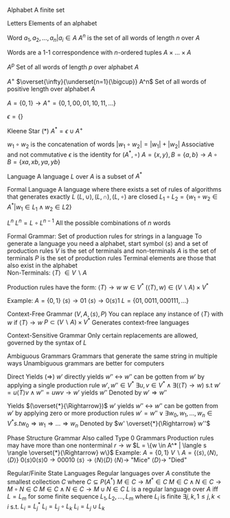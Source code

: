 Alphabet
	A finite set

Letters
	Elements of an alphabet

Word
	$a_1, a_2, \dots, a_n | a_i \in A$ 
	$A^n$ is the set of all words of length $n$ over $A$ 

Words are a 1-1 correspondence with $n$-ordered tuples $A \times \dots \times A$ 

$A^p$
	Set of all words of length $p$ over alphabet $A$ 

$A^+$
	$\overset{\infty}{\underset{n=1}{\bigcup}} A^n$
	Set of all words of positive length over alphabet $A$ 

$A = \{0, 1\} \to A^+ = \{0, 1, 00, 01, 10, 11, \dots \}$ 

$\epsilon = \{\}$ 

Kleene Star $(*)$
	$A^* = \epsilon \cup A^+$ 

$w_1 \circ w_2$ is the concatenation of words
	$|w_1 \circ w_2 | = |w_1| + |w_2|$ 
	Associative and not commutative 
	$\epsilon$ is the identity for $(A^*, \circ)$ 
	$A = \{x, y\}, B = \{a, b\} \to A \circ B = \{xa, xb, ya, yb\}$ 

Language
	A language $L$ over $A$ is a subset of $A^*$ 

Formal Language
	A language where there exists a set of rules of algorithms that generates exactly $L$ 
	$(L, \cup), (L, \cap), (L, \circ)$ are closed
	$L_1 \circ L_2 = \{ w_1 \circ w_2 \in A^* | w_1 \in L_1 \land w_2 \in L2 \}$ 

$L^n$
	$L^n = L \circ L^{n-1}$
	All the possible combinations of $n$ words

Formal Grammar:
	Set of production rules for strings in a language 
	To generate a language you need a alphabet, start symbol $\langle s\rangle$ and a set of production rules 
	$V$ is the set of terminals and non-terminals 
	$A$ is the set of terminals 
	$P$ is the set of production rules
	Terminal elements are those that also exist in the alphabet		
	Non-Terminals:
		$\langle T \rangle$ $\in V \backslash A$ 

Production rules have the form:
	$\langle T\rangle \to w$ 
	$w \in V^*$ 
	$(\langle T\rangle , w) \in (V\backslash A) \times V^*$ 

Example: 
	$A = \{0, 1\}$ 
	$\langle s\rangle \to 01$
	$\langle s\rangle  \to 0 \langle s \rangle 1$ 
	$L = \{01, 0011, 000111, \dots \}$ 
	
Context-Free Grammar $(V, A, \langle s \rangle , P)$ 
	You can replace any instance of $\langle T \rangle$ with $w$ if $\langle T \rangle \to w$ 
	$P \subset (V \backslash A) \times V^*$ 
	Generates context-free languages 

Context-Sensitive Grammar
	Only certain replacements are allowed, governed by the syntax of $L$ 

Ambiguous Grammars
	Grammars that generate the same string in multiple ways 
	Unambiguous grammars are better for computers 

Direct Yields $(\Rightarrow)$ 
	$w'$ directly yields $w''$ $\leftrightarrow$ $w''$ can be gotten from $w'$ by applying a single production rule
	$w', w'' \in V^*$ 
	$\exists u, v \in V^* \land \exists (\langle T \rangle \to w)$ s.t  $w' = u \langle T \rangle v \land w'' = uwv \to w'$ yields $w''$ 
	Denoted by $w' \Rightarrow w''$ 

Yields $(\overset{*}{\Rightarrow})$ 
	$w'$ yields $w''$ $\leftrightarrow$ $w''$ can be gotten from $w'$ by applying zero or more production rules
	$w' = w'' \lor \exists w_0, w_1, \dots, w_n \in V^* s.t w_0 \Rightarrow w_1 \Rightarrow \dots \Rightarrow w_{n}$
	Denoted by $w' \overset{*}{\Rightarrow} w''$ 

Phase Structure Grammar 
	Also called Type 0 Grammars 
	Production rules may have more than one nonterminal
	$r \to w$ 
	$L = \{w \in A^* | \langle s \rangle \overset{*}{\Rightarrow} w\}$ 
	Example:
		$A = \{0, 1\}$ 
		$V \backslash A = \{\langle s \rangle, \langle N \rangle, \langle D \rangle \}$ 
		$0 \langle s \rangle 0 \langle s  \rangle 0 \to 00010$
		$\langle s \rangle \to \langle N \rangle \langle D \rangle$
		$\langle N \rangle \to$ "Mice" 
		$\langle D \rangle \to$ "Died" 

Regular/Finite State Languages
	Regular languages over $A$ constitute the smallest collection $C$ where
		$C \subseteq P(A^*)$ 
		$M \in C \to M^* \in C$ 
		$M \in C \land N \in C \to M \circ N \in C$ 
		$M \in C \land N \in C \to M \cup N \in C$ 
	$L$ is a regular language over $A$ iff $L = L_m$ for some finite sequence $L_1, L_2, \dots, L_m$ where
		$L_i$ is finite
		$\exists j, k, 1 \leq j,k < i$ s.t.
		$L_i = L_j ^*$ 
		$L_i = L_j \circ L_k$
		$L_i = L_j \cup L_k$ 